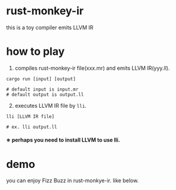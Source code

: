 # rust-monkey-ir
this is a toy compiler emits LLVM IR

# how to play

1. compiles rust-monkey-ir file(xxx.mr) and emits LLVM IR(yyy.ll).

```
cargo run [input] [output]

# default input is input.mr
# default output is output.ll
```

2. executes LLVM IR file by ```lli```.

```
lli [LLVM IR file]

# ex. lli output.ll
```

#### ※ perhaps you need to install LLVM to use lli.

# demo
you can enjoy Fizz Buzz in rust-monkye-ir. like below.

<img alt="" src="https://github.com/rchaser53/rust-monkey-ir/blob/master/FizzBuzz.gif" >
